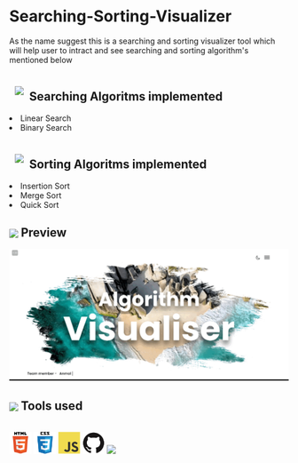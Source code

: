 # Searching-Sorting-Visualizer

As the name suggest this is a searching and sorting visualizer tool which will help user to intract and see searching and sorting algorithm's mentioned below

## <img style="margin: 10px" src="https://c.tenor.com/4SwrCQhVuOEAAAAi/future-glasses.gif" height="25" />Searching Algoritms implemented

<li>Linear Search</li>
<li>Binary Search</li>

## <img style="margin: 10px" src="https://media2.giphy.com/media/xThuWu82QD3pj4wvEQ/giphy.gif?cid=ecf05e476msvnd04obk359nzwtuopelpx2pzno2s17lnpc1x&rid=giphy.gif&ct=g" height="25" />Sorting Algoritms implemented

<li>Insertion Sort</li>
<li>Merge Sort</li>
<li>Quick Sort</li>

<summary><h2><img src="https://emojis.slackmojis.com/emojis/images/1471045839/793/computerrage.gif?1471045839" align="center"
                width="28" /> Preview</h2></summary>
<img src="./Icon & SVG/preview.gif">

<summary><h2><img src="https://emojis.slackmojis.com/emojis/images/1471045839/793/computerrage.gif?1471045839" align="center"
                width="28" /> Tools used</h2></summary>
<br>
<code><img height="40" src="https://raw.githubusercontent.com/devicons/devicon/master/icons/html5/html5-original-wordmark.svg"></code>
<code><img height="40" src="https://raw.githubusercontent.com/github/explore/80688e429a7d4ef2fca1e82350fe8e3517d3494d/topics/css/css.png"></code>
<code><img height="40" src="https://raw.githubusercontent.com/devicons/devicon/master/icons/javascript/javascript-original.svg"></code> 
<code><img height="40" src="https://raw.githubusercontent.com/devicons/devicon/2ae2a900d2f041da66e950e4d48052658d850630/icons/github/github-original.svg"></code>
<code><img height="40" src="https://www.vectorlogo.zone/logos/git-scm/git-scm-icon.svg"></code>
<br>